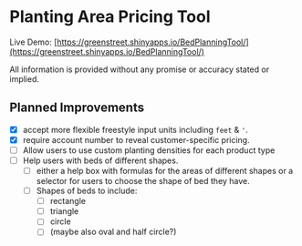 # Planting Area Pricing Tool

Live Demo: [https://greenstreet.shinyapps.io/BedPlanningTool/](https://greenstreet.shinyapps.io/BedPlanningTool/)

All information is provided without any promise or accuracy stated or implied.

## Planned Improvements

- [x] accept more flexible freestyle input units including `feet` & `'`.
- [x] require account number to reveal customer-specific pricing.
- [ ] Allow users to use custom planting densities for each product type
- [ ] Help users with beds of different shapes.
  - [ ] either a help box with formulas for the areas of different shapes or a selector for users to choose the shape of bed they have.
  - [ ] Shapes of beds to include:
    - [ ] rectangle
    - [ ] triangle
    - [ ] circle
    - [ ] (maybe also oval and half circle?)
